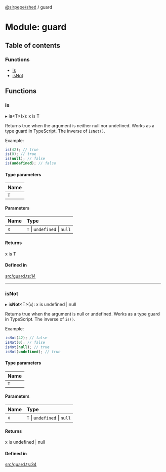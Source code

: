 [@sirpepe/shed](../README.md) / guard

# Module: guard

## Table of contents

### Functions

- [is](guard.md#is)
- [isNot](guard.md#isnot)

## Functions

### is

▸ **is**<T\>(`x`): x is T

Returns true when the argument is neither null nor undefined. Works as a type
guard in TypeScript. The inverse of `isNot()`.

Example:

```typescript
is(42); // true
is(0); // true
is(null); // false
is(undefined); // false
```

#### Type parameters

| Name |
| :------ |
| `T` |

#### Parameters

| Name | Type |
| :------ | :------ |
| `x` | `T` \| `undefined` \| ``null`` |

#### Returns

x is T

#### Defined in

[src/guard.ts:14](https://github.com/SirPepe/shed/blob/d946502/src/guard.ts#L14)

___

### isNot

▸ **isNot**<T\>(`x`): x is undefined \| null

Returns true when the argument is null or undefined. Works as a type guard in
TypeScript. The inverse of `is()`.

Example:

```typescript
isNot(42); // false
isNot(0); // false
isNot(null); // true
isNot(undefined); // true
```

#### Type parameters

| Name |
| :------ |
| `T` |

#### Parameters

| Name | Type |
| :------ | :------ |
| `x` | `T` \| `undefined` \| ``null`` |

#### Returns

x is undefined \| null

#### Defined in

[src/guard.ts:34](https://github.com/SirPepe/shed/blob/d946502/src/guard.ts#L34)
